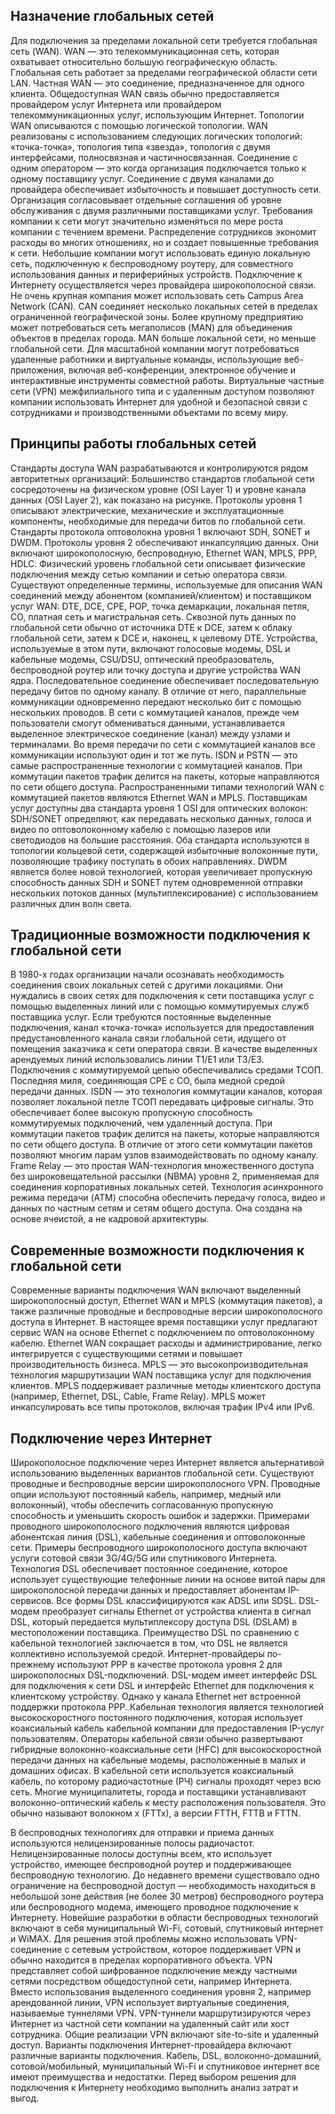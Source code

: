 <!-- 7.6.2 -->
## Назначение глобальных сетей

Для подключения за пределами локальной сети требуется глобальная сеть (WAN). WAN — это телекоммуникационная сеть, которая охватывает относительно большую географическую область. Глобальная сеть работает за пределами географической области сети LAN. Частная WAN — это соединение, предназначенное для одного клиента. Общедоступная WAN связь обычно предоставляется провайдером услуг Интернета или провайдером телекоммуникационных услуг, использующим Интернет. Топологии WAN описываются с помощью логической топологии. WAN реализованы с использованием следующих логических топологий: «точка-точка», топология типа «звезда», топология с двумя интерфейсами, полносвязная и частичносвязанная. Соединение с одним оператором — это когда организация подключается только к одному поставщику услуг. Соединение с двумя каналами до  провайдера обеспечивает избыточность и повышает доступность сети. Организация согласовывает отдельные соглашения об уровне обслуживания с двумя различными поставщиками услуг. Требования компании к сети могут значительно изменяться по мере роста компании с течением времени. Распределение сотрудников экономит расходы во многих отношениях, но и создает повышенные требования к сети. Небольшие компании могут использовать единую локальную сеть, подключенную к беспроводному роутеру, для совместного использования данных и периферийных устройств. Подключение к Интернету осуществляется через провайдера широкополосной связи. Не очень крупная компания может использовать сеть Campus Area Network (CAN). CAN соединяет несколько локальных сетей в пределах ограниченной географической зоны. Более крупному предприятию может потребоваться сеть мегаполисов (MAN) для объединения объектов в пределах города. MAN больше локальной сети, но меньше глобальной сети. Для масштабной компании могут потребоваться удаленные работники и виртуальные команды, использующие веб-приложения, включая веб-конференции, электронное обучение и интерактивные инструменты совместной работы. Виртуальные частные сети (VPN) межфилиального типа и с удаленным доступом позволяют компании использовать Интернет для удобной и безопасной связи с сотрудниками и производственными объектами по всему миру.

## Принципы работы глобальных сетей

Стандарты доступа WAN разрабатываются и контролируются рядом авторитетных организаций: Большинство стандартов глобальной сети сосредоточены на физическом уровне (OSI Layer 1) и уровне канала данных (OSI Layer 2), как показано на рисунке. Протоколы уровня 1 описывают электрические, механические и эксплуатационные компоненты, необходимые для передачи битов по глобальной сети. Стандарты протокола оптоволокна уровня 1 включают SDH, SONET и DWDM. Протоколы уровня 2 обеспечивают инкапсуляцию данных. Они включают широкополосную, беспроводную, Ethernet WAN, MPLS, PPP, HDLC. Физический уровень глобальной сети описывает физические подключения между сетью компании и сетью оператора связи. Существуют определенные термины, используемые для описания WAN соединений между абонентом (компанией/клиентом) и поставщиком услуг WAN: DTE, DCE, CPE, POP, точка демаркации, локальная петля, CO, платная сеть и магистральная сеть. Сквозной путь данных по глобальной сети обычно от источника DTE к DCE, затем к облаку глобальной сети, затем к DCE и, наконец, к целевому DTE. Устройства, используемые в этом пути, включают голосовые модемы, DSL и кабельные модемы, CSU/DSU, оптический преобразователь, беспроводной роутер или точку доступа и другие устройства WAN ядра. Последовательное соединение обеспечивает последовательную передачу битов по одному каналу. В отличие от него, параллельные коммуникации одновременно передают несколько бит с помощью нескольких проводов. В сети с коммутацией каналов, прежде чем пользователи смогут обмениваться данными, устанавливается выделенное электрическое соединение (канал) между узлами и терминалами. Во время передачи по сети с коммутацией каналов все коммуникации используют один и тот же путь. ISDN и PSTN — это самые распространенные технологии с коммутацией каналов. При коммутации пакетов трафик делится на пакеты, которые направляются по сети общего доступа. Распространенными типами технологий WAN с коммутацией пакетов являются Ethernet WAN и MPLS. Поставщикам услуг доступны два стандарта уровня 1 OSI для оптических волокон: SDH/SONET определяют, как передавать несколько данных, голоса и видео по оптоволоконному кабелю с помощью лазеров или светодиодов на большие расстояния. Оба стандарта используются в топологии кольцевой сети, содержащей избыточные волоконные пути, позволяющие трафику поступать в обоих направлениях. DWDM является более новой технологией, которая увеличивает пропускную способность данных SDH и SONET путем одновременной отправки нескольких потоков данных (мультиплексирование) с использованием различных длин волн света.

## Традиционные возможности подключения к глобальной сети

В 1980-х годах организации начали осознавать необходимость соединения своих локальных сетей с другими локациями. Они нуждались в своих сетях для подключения к сети  поставщика услуг с помощью выделенных линий или с помощью коммутируемых служб поставщика услуг. Если требуются постоянные выделенные подключения, канал «точка-точка» используется для предоставления предустановленного канала связи глобальной сети, идущего от помещения заказчика к сети оператора связи. В качестве выделенных арендуемых линий использовались линии Т1/Е1 или Т3/Е3. Подключения с коммутируемой цепью обеспечивались средами ТСОП. Последняя миля, соединяющая CPE с CO, была медной средой передачи данных. ISDN — это технология коммутации каналов, которая позволяет локальной петле ТСОП передавать цифровые сигналы. Это обеспечивает более высокую пропускную способность коммутируемых подключений, чем удаленный доступа. При коммутации пакетов трафик делится на пакеты, которые направляются по сети общего доступа. В отличие от этого сети коммутации пакетов позволяют многим парам узлов взаимодействовать по одному каналу. Frame Relay — это простая WAN-технология множественного доступа без широковещательной рассылки (NBMA) уровня 2, применяемая для соединения корпоративных локальных сетей. Технология асинхронного режима передачи (ATM) способна обеспечить передачу голоса, видео и данных по частным сетям и сетям общего доступа. Она создана на основе ячеистой, а не кадровой архитектуры.

## Современные возможности подключения к глобальной сети

Современные варианты подключения WAN включают выделенный широкополосный доступ, Ethernet WAN и MPLS (коммутация пакетов), а также различные проводные и беспроводные версии широкополосного доступа в Интернет. В настоящее время поставщики услуг предлагают сервис WAN на основе Ethernet с подключением по оптоволоконному кабелю. Ethernet WAN сокращает расходы и администрирование, легко интегрируется с существующими сетями и повышает производительность бизнеса. MPLS — это высокопроизводительная технология маршрутизации WAN поставщика услуг для подключения клиентов. MPLS поддерживает различные методы клиентского доступа (например, Ethernet, DSL, Cable, Frame Relay). MPLS может инкапсулировать все типы протоколов, включая трафик IPv4 или IPv6.

## Подключение через Интернет

Широкополосное подключение через Интернет является альтернативой использованию выделенных вариантов глобальной сети. Существуют проводные и беспроводные версии широкополосного VPN. Проводные опции используют постоянный кабель, например, медный или волоконный), чтобы обеспечить согласованную пропускную способность и уменьшить скорость ошибок и задержки. Примерами проводного широкополосного подключения являются цифровая абонентская линия (DSL), кабельные соединения и оптоволоконные сети. Примеры беспроводного широкополосного доступа включают услуги сотовой связи 3G/4G/5G или спутникового Интернета. Технология DSL обеспечивает постоянное соединение, которое использует существующие телефонные линии на основе витой пары для широкополосной передачи данных и предоставляет абонентам IP-сервисов. Все формы DSL классифицируются как ADSL или SDSL. DSL-модем преобразует сигналы Ethernet от устройства клиента в сигнал DSL, который передается мультиплексору доступа DSL (DSLAM) в местоположении поставщика. Преимущество DSL по сравнению с кабельной технологией заключается в том, что DSL не является коллективно используемой средой. Интернет-провайдеры по-прежнему используют PPP в качестве протокола уровня 2 для широкополосных DSL-подключений. DSL-модем имеет интерфейс DSL для подключения к сети DSL и интерфейс Ethernet для подключения к клиентскому устройству. Однако у канала Ethernet нет встроенной поддержки протокола PPP. Кабельная технология является технологией высокоскоростного постоянного подключения, которая использует коаксиальный кабель кабельной компании для предоставления IP-услуг пользователям. Операторы кабельной связи обычно развертывают гибридные волоконно-коаксиальные сети (HFC) для высокоскоростной передачи данных на кабельные модемы, расположенные в малых и домашних офисах. В кабельной сети используется коаксиальный кабель, по которому радиочастотные (РЧ) сигналы проходят через всю сеть. Многие муниципалитеты, города и поставщики устанавливают волоконно-оптический кабель к месту расположения пользователя. Это обычно называют волокном x (FTTx), а версии FTTH, FTTB и FTTN.

В беспроводных технологиях для отправки и приема данных используются нелицензированные полосы радиочастот. Нелицензированные полосы доступны всем, кто использует устройство, имеющее беспроводной роутер и поддерживающее беспроводную технологию. До недавнего времени существовало одно ограничение на беспроводной доступ — необходимость находиться в небольшой зоне действия (не более 30 метров) беспроводного роутера или беспроводного модема, имеющего проводное подключение к Интернету. Новейшие разработки в области беспроводных технологий включают в себя муниципальный Wi-Fi, сотовый, спутниковый интернет и WiMAX. Для решения этой проблемы можно использовать VPN-соединение с сетевым устройством, которое поддерживает VPN и обычно находится в пределах корпоративного объекта. VPN представляет собой шифрованное подключение между частными сетями посредством общедоступной сети, например Интернета. Вместо использования выделенного соединения уровня 2, например арендованной линии, VPN использует виртуальные соединения, называемые туннелями VPN. VPN-туннели маршрутизируются через Интернет из частной сети компании на удаленный сайт или хост сотрудника. Общие реализации VPN включают site-to-site и удаленный доступ. Варианты подключения Интернет-провайдера включают различные варианты подключения. Кабель, DSL, волоконно-домашний, сотовой/мобильный, муниципальный Wi-Fi и спутниковое интернет все имеют преимущества и недостатки. Перед выбором решения для подключения к Интернету необходимо выполнить анализ затрат и выгод.

<!-- 7.6.3 -->
<!-- quiz -->


